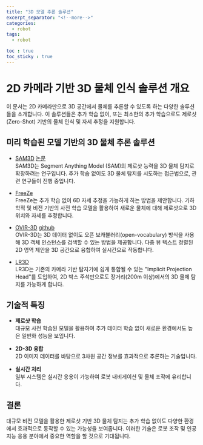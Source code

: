 ```yaml
---
title: "3D 모델 추론 솔루션"
excerpt_separator: "<!--more-->"
categories:
  - robot
tags:
  - robot

toc : true
toc_sticky : true
---
```


# 2D 카메라 기반 3D 물체 인식 솔루션 개요

이 문서는 2D 카메라만으로 3D 공간에서 물체를 추론할 수 있도록 하는 다양한 솔루션들을 소개합니다. 이 솔루션들은 추가 학습 없이, 또는 최소한의 추가 학습으로도 제로샷(Zero-Shot) 기반의 물체 인식 및 자세 추정을 지원합니다.

## 미리 학습된 모델 기반의 3D 물체 추론 솔루션

- [SAM3D](https://github.com/Pointcept/SegmentAnything3D)   [논문](https://arxiv.org/abs/2306.03908)  
  SAM3D는 Segment Anything Model (SAM)의 제로샷 능력을 3D 물체 탐지로 확장하려는 연구입니다. 추가 학습 없이도 3D 물체 탐지를 시도하는 접근법으로, 관련 연구들이 진행 중입니다.
  

- [FreeZe](https://andreacaraffa.github.io/freeze/)  
  FreeZe는 추가 학습 없이 6D 자세 추정을 가능하게 하는 방법을 제안합니다. 기하학적 및 비전 기반의 사전 학습 모델을 활용하여 새로운 물체에 대해 제로샷으로 3D 위치와 자세를 추정합니다.

- [OVIR-3D](https://www.youtube.com/watch?v=mzm2oTjpHu4)  [github](https://github.com/shiyoung77/OVIR-3D)  
  OVIR-3D는 3D 데이터 없이도 오픈 보캐뷸러리(open-vocabulary) 방식을 사용해 3D 객체 인스턴스를 검색할 수 있는 방법을 제공합니다. 다중 뷰 텍스트 정렬된 2D 영역 제안을 3D 공간으로 융합하여 실시간으로 작동합니다.

- [LR3D](https://ieeexplore.ieee.org/document/10657135)  
  LR3D는 기존의 카메라 기반 탐지기에 쉽게 통합될 수 있는 "Implicit Projection Head"를 도입하여, 2D 박스 주석만으로도 장거리(200m 이상)에서의 3D 물체 탐지를 가능하게 합니다.

## 기술적 특징

- **제로샷 학습**  
  대규모 사전 학습된 모델을 활용하여 추가 데이터 학습 없이 새로운 환경에서도 높은 일반화 성능을 보입니다.

- **2D-3D 융합**  
  2D 이미지 데이터를 바탕으로 3차원 공간 정보를 효과적으로 추론하는 기술입니다.

- **실시간 처리**  
  일부 시스템은 실시간 응용이 가능하여 로봇 내비게이션 및 물체 조작에 유리합니다.

## 결론

대규모 비전 모델을 활용한 제로샷 기반 3D 물체 탐지는 추가 학습 없이도 다양한 환경에서 효과적으로 동작할 수 있는 가능성을 보여줍니다. 이러한 기술은 로봇 조작 및 인공지능 응용 분야에서 중요한 역할을 할 것으로 기대됩니다.

